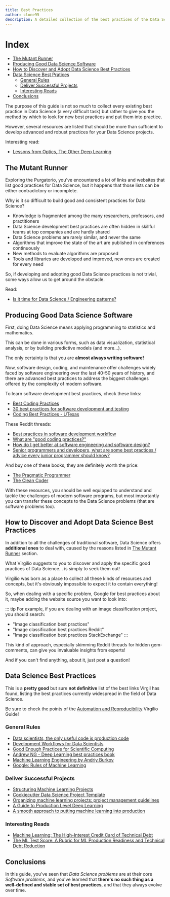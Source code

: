 ```yaml
---
title: Best Practices
author: clone95
description: A detailed collection of the best practices of the Data Science process, and how you can get the most value out of software engineering principles. 
---
```



# Index 

- [The Mutant Runner](#The-Mutant-Runner)
- [Producing Good Data Science Software](#Producing-Good-Data-Science-Software)
- [How to Discover and Adopt Data Science Best Practices](#How-to-Discover-and-Adopt-Data-Science-Best-Practices)
- [Data Science Best Pratices](#Data-Science-Best-Pratices)
    - [General Rules](#General-Rules)
    - [Deliver Successful Projects](#Deliver-Successful-Projects)
    - [Interesting Reads](#Interesting-Reads)
- [Conclusions](#Conclusions)

The purpose of this guide is not so much to collect every existing best practice in Data Science (a very difficult task) but rather to give you the method by which to look for new best practices and put them into practice.  

However, several resources are listed that should be more than sufficient to develop advanced and robust practices for your Data Science projects. 

Interesting read:

- [Lessons from Optics, The Other Deep Learning](http://www.argmin.net/2018/01/25/optics/)

## The Mutant Runner

Exploring the Purgatorio, you've encountered a lot of links and websites that list good practices for Data Science, but it happens that those lists can be either contradictory or incomplete.

Why is it so difficult to build good and consistent practices for Data Science?

- Knowledge is fragmented among the many researchers, professors, and practitioners
- Data Science development best practices are often hidden in skillful teams at top companies and are hardly shared 
- Data Science problems are rarely similar, and never the same
- Algorithms that improve the state of the art are published in conferences continuously
- New methods to evaluate algorithms are proposed
- Tools and libraries are developed and improved, new ones are created for every need

So, if developing and adopting good Data Science practices is not trivial, some ways allow us to get around the obstacle. 

Read:

- [Is it time for Data Science / Engineering patterns?](https://dev.to/renatocf/is-it-time-for-data-science--engineering-patterns-1782)

## Producing Good Data Science Software

First, doing Data Science means applying programming to statistics and mathematics. 

This can be done in various forms, such as data visualization, statistical analysis, or by building predictive models (and more...).  

The only certainty is that you are **almost always writing software!**

Now, software design, coding, and maintenance offer challenges widely faced by software engineering over the last 40-50 years of history, and there are advanced best practices to address the biggest challenges offered by the complexity of modern software.

To learn software development best practices, check these links:

- [Best Coding Practices](https://en.wikipedia.org/wiki/Best_coding_practices)
- [30 best practices for software development and testing](https://opensource.com/article/17/5/30-best-practices-software-development-and-testing)
- [Coding Best Practices - UTexas](https://www.cs.utexas.edu/~mitra/csSummer2014/cs312/lectures/bestPractices.html)

These Reddit threads:

- [Best practices in software development workflow](https://www.reddit.com/r/software/comments/24406h/best_practices_in_software_development_workflow/)
- [What are "good coding practices?"](https://www.reddit.com/r/webdev/comments/8gkzat/what_are_good_coding_practices/)
- [How do I get better at software engineering and software design?](https://www.reddit.com/r/compsci/comments/2mhwcx/how_do_i_get_better_at_software_engineering_and/)
- [Senior programmers and developers, what are some best practices / advice every junior programmer should know?](https://www.reddit.com/r/learnprogramming/comments/8bt1j4/senior_programmers_and_developers_what_are_some/)

And buy one of these books, they are definitely worth the price:

- [The Pragmatic Programmer](https://www.amazon.com/Pragmatic-Programmer-Journeyman-Master/dp/020161622X/ref=sr_1_2?crid=28MD79HWTUZT1&dchild=1&keywords=the+pragmatic+programmer&qid=1597418514&s=books&sprefix=the+pr%2Cstripbooks-intl-ship%2C266&sr=1-2)
- [The Clean Coder](https://www.amazon.com/dp/0137081073/ref=cm_sw_r_cp_api_i_6rJ6AbTS2DYWA)

With these resources, you should be well equipped to understand and tackle the challenges of modern software programs, but most importantly you can transfer these concepts to the Data Science problems (that are software problems too).

## How to Discover and Adopt Data Science Best Practices

In addition to all the challenges of traditional software, Data Science offers **additional ones** to deal with, caused by the reasons listed in [The Mutant Runner](#The-Mutant-Runner) section. 

What Virgilio suggests to you to discover and apply the specific good practices of Data Science... is simply to seek them out! 

Virgilio was born as a place to collect all these kinds of resources and concepts, but it's obviously impossible to expect it to contain everything!

So, when dealing with a specific problem, Google for best practices about it, maybe adding the website source you want to look into:

::: tip
For example, if you are dealing with an image classification project, you should search:

- "Image classification best practices"
- "Image classification best practices Reddit"
- "Image classification best practices StackExchange"
:::

This kind of approach, especially skimming Reddit threads for hidden gem-comments, can give you invaluable insights from experts!

And if you can't find anything, about it, just post a question!


## Data Science Best Practices

This is a **pretty good** but sure **not definitive** list of the best links Virgil has found, listing the best practices currently widespread in the field of Data Science.
 
Be sure to check the points of the [Automation and Reproducibility](../launch-and-mantain-the-system/automation-and-reproducibility) Virgilio Guide!

### General Rules

- [Data scientists, the only useful code is production code](https://thuijskens.github.io/2018/11/13/useful-code-is-production-code/)
- [Development Workflows for Data Scientists](https://resources.github.com/downloads/development-workflows-data-scientists.pdf)
- [Good Enough Practices for Scientific Computing](https://swcarpentry.github.io/good-enough-practices-in-scientific-computing/)
- [Andrew NG - Deep Learning best practices book](https://www.deeplearning.ai/machine-learning-yearning/)
- [Machine Learning Engineering by Andriy Burkov](http://www.mlebook.com/wiki/doku.php)
- [Google: Rules of Machine Learning](ttps://developers.google.com/machine-learning/guides/rules-of-ml)

### Deliver Successful Projects
- [Structuring Machine Learning Projects](https://www.coursera.org/learn/machine-learning-projects)
- [Cookiecutter Data Science Project Template](https://drivendata.github.io/cookiecutter-data-science/)
- [Organizing machine learning projects: project management guidelines](https://www.jeremyjordan.me/ml-projects-guide/)
- [A Guide to Production Level Deep Learning](https://github.com/alirezadir/Production-Level-Deep-Learning)
- [A smooth approach to putting machine learning into production](https://maxhalford.github.io/blog/machine-learning-production/)

### Interesting Reads
- [Machine Learning: The High-Interest Credit Card of Technical Debt](https://storage.googleapis.com/pub-tools-public-publication-data/pdf/43146.pdf)
- [The ML Test Score: A Rubric for ML Production Readiness and Technical Debt Reduction](https://static.googleusercontent.com/media/research.google.com/cs//pubs/archive/aad9f93b86b7addfea4c419b9100c6cdd26cacea.pdf)

## Conclusions

In this guide, you've seen that _Data Science problems_ are at their core _Software problems_, and you've learned that **there's no such thing as a well-defined and stable set of best practices**, and that they always evolve over time. 
